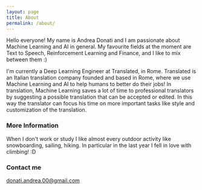 ```yaml
---
layout: page
title: About
permalink: /about/
---
```


Hello everyone!
My name is Andrea Donati and I am passionate about Machine Learning and AI in general. My favourite fields at the moment are Text to Speech, Reinforcement Learning and Finance, and I like to mix between them :)

I'm currently a Deep Learning Engineer at Translated, in Rome. Translated is an Italian translation company founded and based in Rome, where we use Machine Learning and AI to help humans to better do their jobs!
In translation, Machine Learning saves a lot of time to professional translators by suggesting a possible translation that can be accepted or edited. In this way the translator can focus his time on more important tasks like style and customization of the translation.

### More Information

When I don't work or study I like almost every outdoor activity like snowboarding, sailing, hiking.
In particular in the last year I fell in love with climbing! :D

<!-- Feel free to drop me an email if you find any content interesting and  -->

### Contact me

[donati.andrea.00@gmail.com](mailto:donati.andrea.00@gmail.com)